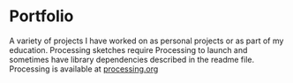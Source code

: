 # Portfolio
A variety of projects I have worked on as personal projects or as part of my education. Processing sketches require Processing to launch and sometimes have library dependencies described in the readme file. Processing is available at [processing.org](https://processing.org/)

